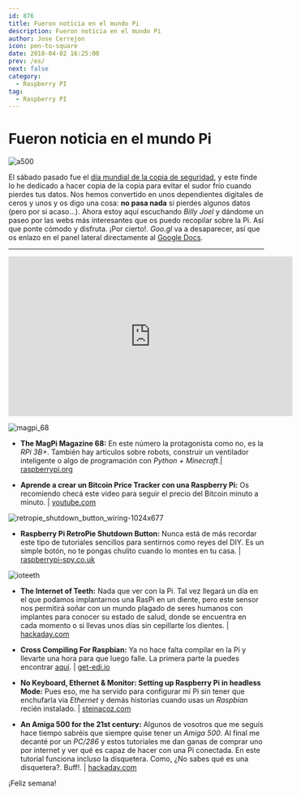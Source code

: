 ```yaml
---
id: 876
title: Fueron noticia en el mundo Pi
description: Fueron noticia en el mundo Pi
author: Jose Cerrejon
icon: pen-to-square
date: 2018-04-02 16:25:00
prev: /es/
next: false
category:
  - Raspberry PI
tag:
  - Raspberry PI
---
```


# Fueron noticia en el mundo Pi

![a500](/images/2018/04/a500.png)

El sábado pasado fue el [día mundial de la copia de seguridad](http://www.worldbackupday.com/), y este finde lo he dedicado a hacer copia de la copia para evitar el sudor frío cuando pierdes tus datos. Nos hemos convertido en unos dependientes digitales de ceros y unos y os digo una cosa: **no pasa nada** si pierdes algunos datos (pero por si acaso...). Ahora estoy aquí escuchando *Billy Joel* y dándome un paseo por las webs más interesantes que os puedo recopilar sobre la Pi. Así que ponte cómodo y disfruta. ¡Por cierto!. *Goo.gl* va a desaparecer, así que os enlazo en el panel lateral directamente al [Google Docs](https://docs.google.com/document/d/1eVrAzW4VwIX302o7m4w9TKOzBfJLxRLjbpS1zT0hX4Y/).

- - -
<iframe width="560" height="315" src="https://www.youtube.com/embed/aPL9G0Fcw5s?rel=0" frameborder="0" allow="autoplay; encrypted-media" allowfullscreen></iframe>

![magpi_68](/images/2018/04/magpi_68.png)

* **The MagPi Magazine 68:** En este número la protagonista como no, es la *RPi 3B+*. También hay artículos sobre robots, construir un ventilador inteligente o algo de programación con *Python + Minecraft*.| [raspberrypi.org](https://www.raspberrypi.org/magpi/issues/68/)

* **Aprende a crear un Bitcoin Price Tracker con una Raspberry Pi:** Os recomiendo checá este video para seguir el precio del Bitcoin minuto a minuto.  | [youtube.com](https://www.youtube.com/watch?v=udp6S5Tu9K0)

![retropie_shutdown_button_wiring-1024x677](/images/2018/04/retropie_shutdown_button_wiring-1024x677.png)

* **Raspberry Pi RetroPie Shutdown Button:** Nunca está de más recordar este tipo de tutoriales sencillos para sentirnos como reyes del DIY. Es un simple botón, no te pongas chulito cuando lo montes en tu casa. | [raspberrypi-spy.co.uk](https://www.raspberrypi-spy.co.uk/2018/03/raspberry-pi-retropie-shutdown-button/)

![ioteeth](/images/2018/04/ioteeth.png)

* **The Internet of Teeth:** Nada que ver con la Pi. Tal vez llegará un día en el que podamos implantarnos una RasPi en un diente, pero este sensor nos permitirá soñar con un mundo plagado de seres humanos con implantes para conocer su estado de salud, donde se encuentra en cada momento o si llevas unos días sin cepillarte los dientes. | [hackaday.com](https://hackaday.com/2018/04/01/the-iot-internet-of-teeth/)

* **Cross Compiling For Raspbian:** Ya no hace falta compilar en la Pi y llevarte una hora para que luego falle. La primera parte la puedes encontrar [aquí](http://www.get-edi.io/Compiling-for-Embedded-Debian-Target-Systems/). | [get-edi.io](http://www.get-edi.io/Cross-Compiling-for-Raspbian/)

* **No Keyboard, Ethernet & Monitor: Setting up Raspberry Pi in headless Mode:** Pues eso, me ha servido para configurar mi Pi sin tener que enchufarla via *Ethernet* y demás historias cuando usas un *Raspbian* recién instalado. | [steinacoz.com](https://steinacoz.com/keyboard-ethernet-monitor-setting-up-raspberry-pi-headless-mode/)

* **An Amiga 500 for the 21st century:** Algunos de vosotros que me seguís hace tiempo sabréis que siempre quise tener un *Amiga 500*. Al final me decanté por un *PC/286* y estos tutoriales me dan ganas de comprar uno por internet y ver qué es capaz de hacer con una Pi conectada. En este tutorial funciona incluso la disquetera. Como, ¿No sabes qué es una disquetera?. Buff!. | [hackaday.com](https://hackaday.com/2018/03/25/an-amiga-500-for-the-21st-century/)





¡Feliz semana!